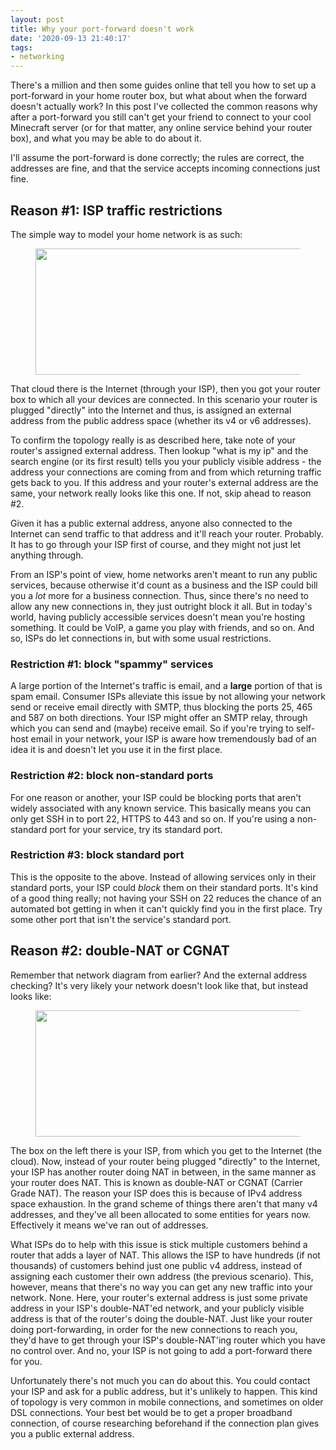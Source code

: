 ```yaml
---
layout: post
title: Why your port-forward doesn't work
date: '2020-09-13 21:40:17'
tags:
- networking
---
```


There's a million and then some guides online that tell you how to set up a port-forward in your home router box, but what about when the forward doesn't actually work? In this post I've collected the common reasons why after a port-forward you still can't get your friend to connect to your cool Minecraft server (or for that matter, any online service behind your router box), and what you may be able to do about it.

I'll assume the port-forward is done correctly; the rules are correct, the addresses are fine, and that the service accepts incoming connections just fine.

## Reason #1: ISP traffic restrictions

The simple way to model your home network is as such:

<figure class="kg-card kg-image-card"><img src="/content/images/2020/08/port-forward-1.png" class="kg-image" alt loading="lazy" width="682" height="202" srcset="/content/images/size/w600/2020/08/port-forward-1.png 600w, /content/images/2020/08/port-forward-1.png 682w"></figure>

That cloud there is the Internet (through your ISP), then you got your router box to which all your devices are connected. In this scenario your router is plugged "directly" into the Internet and thus, is assigned an external address from the public address space (whether its v4 or v6 addresses).

To confirm the topology really is as described here, take note of your router's assigned external address. Then lookup "what is my ip" and the search engine (or its first result) tells you your publicly visible address - the address your connections are coming from and from which returning traffic gets back to you. If this address and your router's external address are the same, your network really looks like this one. If not, skip ahead to reason #2.

Given it has a public external address, anyone also connected to the Internet can send traffic to that address and it'll reach your router. Probably. It has to go through your ISP first of course, and they might not just let anything through.

From an ISP's point of view, home networks aren't meant to run any public services, because otherwise it'd count as a business and the ISP could bill you a _lot_ more for a business connection. Thus, since there's no need to allow any new connections in, they just outright block it all. But in today's world, having publicly accessible services doesn't mean you're hosting something. It could be VoIP, a game you play with friends, and so on. And so, ISPs do let connections in, but with some usual restrictions.

### Restriction #1: block "spammy" services

A large portion of the Internet's traffic is email, and a **large** portion of that is spam email. Consumer ISPs alleviate this issue by not allowing your network send or receive email directly with SMTP, thus blocking the ports 25, 465 and 587 on both directions. Your ISP might offer an SMTP relay, through which you can send and (maybe) receive email. So if you're trying to self-host email in your network, your ISP is aware how tremendously bad of an idea it is and doesn't let you use it in the first place.

### Restriction #2: block non-standard ports

For one reason or another, your ISP could be blocking ports that aren't widely associated with any known service. This basically means you can only get SSH in to port 22, HTTPS to 443 and so on. If you're using a non-standard port for your service, try its standard port.

### Restriction #3: block standard port

This is the opposite to the above. Instead of allowing services only in their standard ports, your ISP could _block_ them on their standard ports. It's kind of a good thing really; not having your SSH on 22 reduces the chance of an automated bot getting in when it can't quickly find you in the first place. Try some other port that isn't the service's standard port.

## Reason #2: double-NAT or CGNAT

Remember that network diagram from earlier? And the external address checking? It's very likely your network doesn't look like that, but instead looks like:

<figure class="kg-card kg-image-card"><img src="/content/images/2020/08/port-forward-2.png" class="kg-image" alt loading="lazy" width="792" height="202" srcset="/content/images/size/w600/2020/08/port-forward-2.png 600w, /content/images/2020/08/port-forward-2.png 792w" sizes="(min-width: 720px) 720px"></figure>

The box on the left there is your ISP, from which you get to the Internet (the cloud). Now, instead of your router being plugged "directly" to the Internet, your ISP has another router doing NAT in between, in the same manner as your router does NAT. This is known as double-NAT or CGNAT (Carrier Grade NAT). The reason your ISP does this is because of IPv4 address space exhaustion. In the grand scheme of things there aren't that many v4 addresses, and they've all been allocated to some entities for years now. Effectively it means we've ran out of addresses.

What ISPs do to help with this issue is stick multiple customers behind a router that adds a layer of NAT. This allows the ISP to have hundreds (if not thousands) of customers behind just one public v4 address, instead of assigning each customer their own address (the previous scenario). This, however, means that there's no way you can get any new traffic into your network. None. Here, your router's external address is just some private address in your ISP's double-NAT'ed network, and your publicly visible address is that of the router's doing the double-NAT. Just like your router doing port-forwarding, in order for the new connections to reach you, they'd have to get through your ISP's double-NAT'ing router which you have no control over. And no, your ISP is not going to add a port-forward there for you.

Unfortunately there's not much you can do about this. You could contact your ISP and ask for a public address, but it's unlikely to happen. This kind of topology is very common in mobile connections, and sometimes on older DSL connections. Your best bet would be to get a proper broadband connection, of course researching beforehand if the connection plan gives you a public external address.


